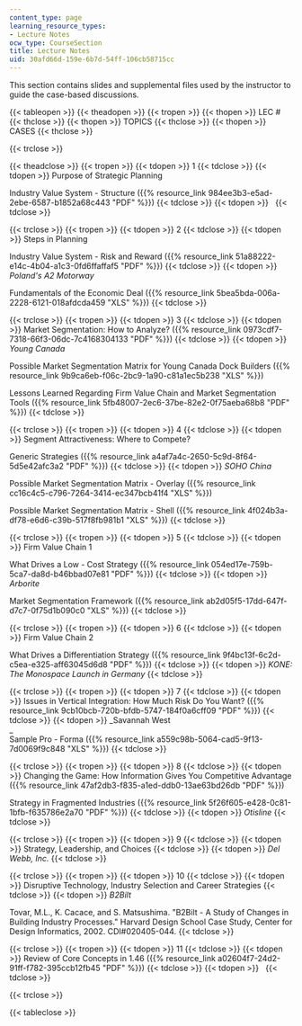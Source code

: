 ```yaml
---
content_type: page
learning_resource_types:
- Lecture Notes
ocw_type: CourseSection
title: Lecture Notes
uid: 30afd66d-159e-6b7d-54ff-106cb58715cc
---
```


This section contains slides and supplemental files used by the instructor to guide the case-based discussions.

{{< tableopen >}}
{{< theadopen >}}
{{< tropen >}}
{{< thopen >}}
LEC #
{{< thclose >}}
{{< thopen >}}
TOPICS
{{< thclose >}}
{{< thopen >}}
CASES
{{< thclose >}}

{{< trclose >}}

{{< theadclose >}}
{{< tropen >}}
{{< tdopen >}}
1
{{< tdclose >}}
{{< tdopen >}}
Purpose of Strategic Planning  
  
Industry Value System - Structure ({{% resource_link 984ee3b3-e5ad-2ebe-6587-b1852a68c443 "PDF" %}})
{{< tdclose >}}
{{< tdopen >}}
 
{{< tdclose >}}

{{< trclose >}}
{{< tropen >}}
{{< tdopen >}}
2
{{< tdclose >}}
{{< tdopen >}}
Steps in Planning  
  
Industry Value System - Risk and Reward ({{% resource_link 51a88222-e14c-4b04-a1c3-0fd6ffaffaf5 "PDF" %}})
{{< tdclose >}}
{{< tdopen >}}
_Poland's A2 Motorway_  
  
Fundamentals of the Economic Deal ({{% resource_link 5bea5bda-006a-2228-6121-018afdcda459 "XLS" %}})
{{< tdclose >}}

{{< trclose >}}
{{< tropen >}}
{{< tdopen >}}
3
{{< tdclose >}}
{{< tdopen >}}
Market Segmentation: How to Analyze? ({{% resource_link 0973cdf7-7318-66f3-06dc-7c4168304133 "PDF" %}})
{{< tdclose >}}
{{< tdopen >}}
_Young Canada_  
  
Possible Market Segmentation Matrix for Young Canada Dock Builders ({{% resource_link 9b9ca6eb-f06c-2bc9-1a90-c81a1ec5b238 "XLS" %}})  
  
Lessons Learned Regarding Firm Value Chain and Market Segmentation Tools ({{% resource_link 5fb48007-2ec6-37be-82e2-0f75aeba68b8 "PDF" %}})
{{< tdclose >}}

{{< trclose >}}
{{< tropen >}}
{{< tdopen >}}
4
{{< tdclose >}}
{{< tdopen >}}
Segment Attractiveness: Where to Compete?  
  
Generic Strategies ({{% resource_link a4af7a4c-2650-5c9d-8f64-5d5e42afc3a2 "PDF" %}})
{{< tdclose >}}
{{< tdopen >}}
_SOHO China_  
  
Possible Market Segmentation Matrix - Overlay ({{% resource_link cc16c4c5-c796-7264-3414-ec347bcb41f4 "XLS" %}})  
  
Possible Market Segmentation Matrix - Shell ({{% resource_link 4f024b3a-df78-e6d6-c39b-517f8fb981b1 "XLS" %}})
{{< tdclose >}}

{{< trclose >}}
{{< tropen >}}
{{< tdopen >}}
5
{{< tdclose >}}
{{< tdopen >}}
Firm Value Chain 1  
  
What Drives a Low - Cost Strategy ({{% resource_link 054ed17e-759b-5ca7-da8d-b46bbad07e81 "PDF" %}})
{{< tdclose >}}
{{< tdopen >}}
_Arborite_  
  
Market Segmentation Framework ({{% resource_link ab2d05f5-17dd-647f-d7c7-0f75d1b090c0 "XLS" %}})
{{< tdclose >}}

{{< trclose >}}
{{< tropen >}}
{{< tdopen >}}
6
{{< tdclose >}}
{{< tdopen >}}
Firm Value Chain 2  
  
What Drives a Differentiation Strategy ({{% resource_link 9f4bc13f-6c2d-c5ea-e325-aff63045d6d8 "PDF" %}})
{{< tdclose >}}
{{< tdopen >}}
_KONE: The Monospace Launch in Germany_
{{< tdclose >}}

{{< trclose >}}
{{< tropen >}}
{{< tdopen >}}
7
{{< tdclose >}}
{{< tdopen >}}
Issues in Vertical Integration: How Much Risk Do You Want? ({{% resource_link 9cb10bcb-720b-bfdb-5747-184f0a6cff09 "PDF" %}})
{{< tdclose >}}
{{< tdopen >}}
_Savannah West  
_  
Sample Pro - Forma ({{% resource_link a559c98b-5064-cad5-9f13-7d0069f9c848 "XLS" %}})
{{< tdclose >}}

{{< trclose >}}
{{< tropen >}}
{{< tdopen >}}
8
{{< tdclose >}}
{{< tdopen >}}
Changing the Game: How Information Gives You Competitive Advantage ({{% resource_link 47af2db3-f835-a1ed-ddb0-13ae63bd26db "PDF" %}})  
  
Strategy in Fragmented Industries ({{% resource_link 5f26f605-e428-0c81-1bfb-f635786e2a70 "PDF" %}})
{{< tdclose >}}
{{< tdopen >}}
_Otisline_
{{< tdclose >}}

{{< trclose >}}
{{< tropen >}}
{{< tdopen >}}
9
{{< tdclose >}}
{{< tdopen >}}
Strategy, Leadership, and Choices
{{< tdclose >}}
{{< tdopen >}}
_Del Webb, Inc._
{{< tdclose >}}

{{< trclose >}}
{{< tropen >}}
{{< tdopen >}}
10
{{< tdclose >}}
{{< tdopen >}}
Disruptive Technology, Industry Selection and Career Strategies
{{< tdclose >}}
{{< tdopen >}}
_B2Bilt_  
  
Tovar, M.L., K. Cacace, and S. Matsushima. "B2Bilt - A Study of Changes in Building Industry Processes." Harvard Design School Case Study, Center for Design Informatics, 2002. CDI#020405-044.
{{< tdclose >}}

{{< trclose >}}
{{< tropen >}}
{{< tdopen >}}
11
{{< tdclose >}}
{{< tdopen >}}
Review of Core Concepts in 1.46 ({{% resource_link a02604f7-24d2-91ff-f782-395ccb12fb45 "PDF" %}})
{{< tdclose >}}
{{< tdopen >}}
 
{{< tdclose >}}

{{< trclose >}}

{{< tableclose >}}